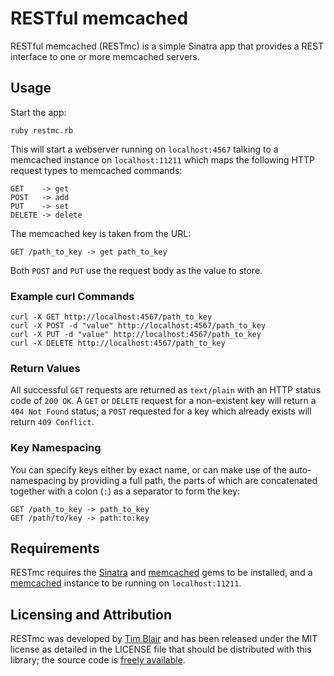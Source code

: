 # RESTful memcached

RESTful memcached (RESTmc) is a simple Sinatra app that provides a REST interface to one or more memcached servers.

## Usage

Start the app:

	ruby restmc.rb

This will start a webserver running on `localhost:4567` talking to a memcached instance on `localhost:11211` which maps the following HTTP request types to memcached commands:

	GET    -> get
	POST   -> add
	PUT    -> set
	DELETE -> delete

The memcached key is taken from the URL:

	GET /path_to_key -> get path_to_key

Both `POST` and `PUT` use the request body as the value to store.

### Example curl Commands

	curl -X GET http://localhost:4567/path_to_key
	curl -X POST -d "value" http://localhost:4567/path_to_key
	curl -X PUT -d "value" http://localhost:4567/path_to_key
	curl -X DELETE http://localhost:4567/path_to_key

### Return Values

All successful `GET` requests are returned as `text/plain` with an HTTP status code of `200 OK`.  A `GET` or `DELETE` request for a non-existent key will return a `404 Not Found` status; a `POST` requested for a key which already exists will return `409 Conflict`.

### Key Namespacing

You can specify keys either by exact name, or can make use of the auto-namespacing by providing a full path, the parts of which are concatenated together with a colon (`:`) as a separator to form the key:

	GET /path_to_key -> path_to_key
	GET /path/to/key -> path:to:key

## Requirements

RESTmc requires the [Sinatra](http://www.sinatrarb.com/) and [memcached](http://github.com/fauna/memcached) gems to be installed, and a [memcached](http://memcached.org/) instance to be running on `localhost:11211`.

## Licensing and Attribution

RESTmc was developed by [Tim Blair](http://tim.bla.ir/) and has been released under the MIT license as detailed in the LICENSE file that should be distributed with this library; the source code is [freely available](http://github.com/timblair/restful-memcached).
